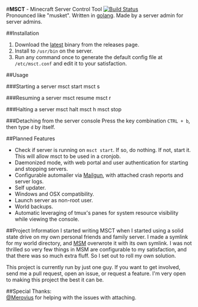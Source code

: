 #**MSCT** - Minecraft Server Control Tool [![Build Status](https://travis-ci.org/nathanpaulyoung/msct.svg?branch=master)](https://travis-ci.org/nathanpaulyoung/msct)  
Pronounced like "musket". Written in [golang](http://golang.org). Made by a server admin for server admins.

##Installation
1. Download the [latest](https://github.com/nathanpaulyoung/msct/releases/latest) binary from the releases page.
2. Install to `/usr/bin` on the server.
3. Run any command once to generate the default config file at `/etc/msct.conf` and edit it to your satisfaction.

##Usage

###Starting a server
    msct start <servername>
    msct s <servername>

###Resuming a server
    msct resume <servername>
    msct r <servername>

###Halting a server
    msct halt <servername>
    msct h <servername>
    msct stop <servername>

###Detaching from the server console
Press the key combination `CTRL + b`, then type `d` by itself.

##Planned Features
* Check if server is running on `msct start`. If so, do nothing. If not, start it. This will allow msct to be used in a cronjob.
* Daemonized mode, with web portal and user authentication for starting and stopping servers.
* Configurable automailer via [Mailgun](http://mailgun.com), with attached crash reports and server logs.
* Self updater.
* Windows and OSX compatibility.
* Launch server as non-root user.
* World backups.
* Automatic leveraging of tmux's panes for system resource visibility while viewing the console.

##Project Information
I started writing MSCT when I started using a solid state drive on my own personal friends and family server. I made a symlink for my world directory, and [MSM](http://msmhq.com) overwrote it with its own symlink. I was not thrilled so very few things in MSM are configurable to my satisfaction, and that there was so much extra fluff. So I set out to roll my own solution.

This project is currently run by just one guy. If you want to get involved, send me a pull request, open an issue, or request a feature. I'm very open to making this project the best it can be.

##Special Thanks:  
[@Merovius](http://github.com/Merovius) for helping with the issues with attaching.
